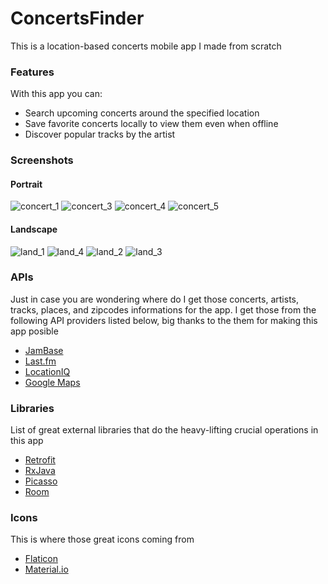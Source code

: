 # ConcertsFinder 
This is a location-based concerts mobile app I made from scratch 
### Features
With this app you can: 
* Search upcoming concerts around the specified location
* Save favorite concerts locally to view them even when offline
* Discover popular tracks by the artist
### Screenshots
#### Portrait
![concert_1](http://res.cloudinary.com/jlaja/image/upload/c_scale,w_210/v1532577712/concert_1.png) ![concert_3](http://res.cloudinary.com/jlaja/image/upload/c_scale,w_210/v1532577712/concert_3.png) ![concert_4](http://res.cloudinary.com/jlaja/image/upload/c_scale,w_210/v1532577713/concert_4.png) ![concert_5](http://res.cloudinary.com/jlaja/image/upload/c_scale,w_210/v1532577713/concert_5.png)
#### Landscape
![land_1](http://res.cloudinary.com/jlaja/image/upload/c_scale,w_420/v1532577713/landscape_1.png) ![land_4](http://res.cloudinary.com/jlaja/image/upload/c_scale,w_420/v1532577713/landscape_4.png) ![land_2](http://res.cloudinary.com/jlaja/image/upload/c_scale,w_420/v1532577713/landscape_2.png) ![land_3](http://res.cloudinary.com/jlaja/image/upload/c_scale,w_420/v1532577713/landscape_3.png)
### APIs
Just in case you are wondering where do I get those concerts, artists, tracks, places, and zipcodes informations for the app.
I get those from the following API providers listed below, big thanks to the them for making this app posible
* [JamBase](http://developer.jambase.com/)
* [Last.fm](https://www.last.fm/api)
* [LocationIQ](https://locationiq.com/)
* [Google Maps](https://cloud.google.com/maps-platform/)
### Libraries
List of great external libraries that do the heavy-lifting crucial operations in this app
* [Retrofit](http://square.github.io/retrofit/)
* [RxJava](https://github.com/ReactiveX/RxAndroid)
* [Picasso](http://square.github.io/picasso/)
* [Room](https://developer.android.com/topic/libraries/architecture/room)

### Icons
This is where those great icons coming from
* [Flaticon](https://www.flaticon.com/search?word=concert)
* [Material.io](https://material.io/tools/icons/)

